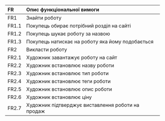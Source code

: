 |FR|Опис функціональної вимоги|
|:-|:-|
|FR1|Знайти роботу|
|FR1.1|Покупець обирає потрібний розділ на сайті|
|FR1.2|Покупець шукає роботу за назвою|
|FR1.3|Покупець натискає на роботу яка йому подобається|
|FR2|Викласти роботу|
|FR2.1|Художник завантажує роботу на сайт|
|FR2.2|Художник встановлює назву роботи|
|FR2.3|Художник встановлює тип роботи|
|FR2.4|Художник встановлює теги роботи|
|FR2.5|Художник встановлює опис роботи|
|FR2.6|Художник встановлює ціну|
|FR2.7|Художник підтверджує виставлення роботи на продаж|


